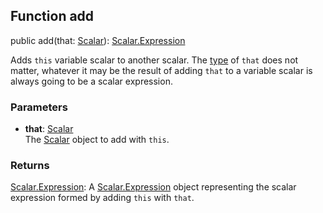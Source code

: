 ## Function add

public add(that: [Scalar](reference/v/0.2.1/quantities/Scalar)): [Scalar.Expression](reference/v/0.2.1/quantities/Scalar.Expression)

Adds `this` variable scalar to another scalar. The [type](reference/v/0.2.1/core/definitions/Evaluable/type)
of `that` does not matter, whatever it may be the result of adding `that` to
a variable scalar is always going to be a scalar expression.

### Parameters
* **that**: [Scalar](reference/v/0.2.1/quantities/Scalar)<br>
 The [Scalar](reference/v/0.2.1/quantities/Scalar) object to add with `this`.

### Returns
[Scalar.Expression](reference/v/0.2.1/quantities/Scalar.Expression):
A [Scalar.Expression](reference/v/0.2.1/quantities/Scalar.Expression) object
representing the scalar expression formed by adding `this` with `that`.